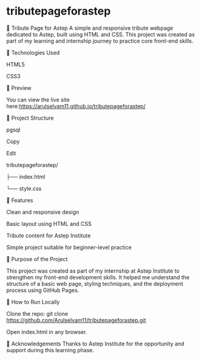 # tributepageforastep
🌟 Tribute Page for Astep
A simple and responsive tribute webpage dedicated to Astep, built using HTML and CSS. This project was created as part of my learning and internship journey to practice core front-end skills.

🔧 Technologies Used

HTML5

CSS3

📸 Preview

You can view the live site here:https://arulselvam11.github.io/tributepageforastep/

📂 Project Structure

pgsql

Copy

Edit

tributepageforastep/

├── index.html

└── style.css

📌 Features

Clean and responsive design

Basic layout using HTML and CSS

Tribute content for Astep Institute

Simple project suitable for beginner-level practice

🎯 Purpose of the Project

This project was created as part of my internship at Astep Institute to strengthen my front-end development skills. It helped me understand the structure of a basic web page, styling techniques, and the deployment process using GitHub Pages.

🚀 How to Run Locally

Clone the repo:
git clone https://github.com/Arulselvam11/tributepageforastep.git

Open index.html in any browser.

🙌 Acknowledgements
Thanks to Astep Institute for the opportunity and support during this learning phase.

